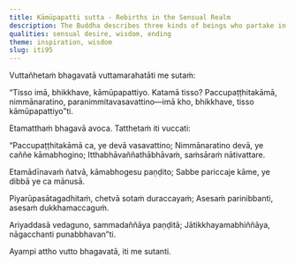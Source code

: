 ```yaml
---
title: Kāmūpapatti sutta - Rebirths in the Sensual Realm
description: The Buddha describes three kinds of beings who partake in sensual pleasures - 1) those who enjoy what is presently available, 2) those who delight in their own creations, and 3) those who wield power over the creations of others.
qualities: sensual desire, wisdom, ending
theme: inspiration, wisdom
slug: iti95
---
```


Vuttañhetaṁ bhagavatā vuttamarahatāti me sutaṁ:

“Tisso imā, bhikkhave, kāmūpapattiyo. Katamā tisso? Paccupaṭṭhitakāmā, nimmānaratino, paranimmitavasavattino—imā kho, bhikkhave, tisso kāmūpapattiyo”ti.

Etamatthaṁ bhagavā avoca. Tatthetaṁ iti vuccati:

“Paccupaṭṭhitakāmā ca,
ye devā vasavattino;
Nimmānaratino devā,
ye caññe kāmabhogino;
Itthabhāvaññathābhāvaṁ,
saṁsāraṁ nātivattare.

Etamādīnavaṁ ñatvā,
kāmabhogesu paṇḍito;
Sabbe pariccaje kāme,
ye dibbā ye ca mānusā.

Piyarūpasātagadhitaṁ,
chetvā sotaṁ duraccayaṁ;
Asesaṁ parinibbanti,
asesaṁ dukkhamaccaguṁ.

Ariyaddasā vedaguno,
sammadaññāya paṇḍitā;
Jātikkhayamabhiññāya,
nāgacchanti punabbhavan”ti.

Ayampi attho vutto bhagavatā, iti me sutanti.
